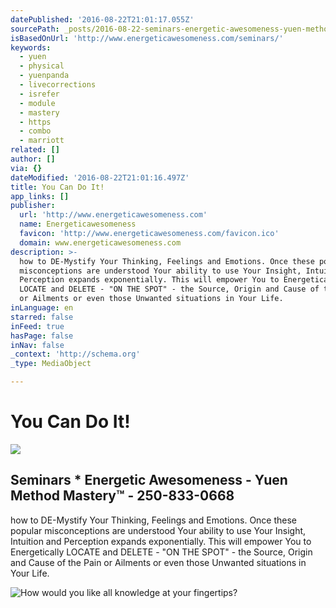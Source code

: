 ```yaml
---
datePublished: '2016-08-22T21:01:17.055Z'
sourcePath: _posts/2016-08-22-seminars-energetic-awesomeness-yuen-method-masterytm-25.md
isBasedOnUrl: 'http://www.energeticawesomeness.com/seminars/'
keywords:
  - yuen
  - physical
  - yuenpanda
  - livecorrections
  - isrefer
  - module
  - mastery
  - https
  - combo
  - marriott
related: []
author: []
via: {}
dateModified: '2016-08-22T21:01:16.497Z'
title: You Can Do It!
app_links: []
publisher:
  url: 'http://www.energeticawesomeness.com'
  name: Energeticawesomeness
  favicon: 'http://www.energeticawesomeness.com/favicon.ico'
  domain: www.energeticawesomeness.com
description: >-
  how to DE-Mystify Your Thinking, Feelings and Emotions. Once these popular
  misconceptions are understood Your ability to use Your Insight, Intuition and
  Perception expands exponentially. This will empower You to Energetically
  LOCATE and DELETE - "ON THE SPOT" - the Source, Origin and Cause of the Pain
  or Ailments or even those Unwanted situations in Your Life.
inLanguage: en
starred: false
inFeed: true
hasPage: false
inNav: false
_context: 'http://schema.org'
_type: MediaObject

---
```

# You Can Do It!

<article style=""><img src="https://imgflo.herokuapp.com/graph/vahj1ThiexotieMo/fc5de345714ba2138fe617c8a744b1f4/noop.png?input=http%3A%2F%2Fwww.energeticawesomeness.com%2F_img%2Fpics1-08.png" /><h1>Seminars * Energetic Awesomeness - Yuen Method Mastery™ - 250-833-0668</h1><p>how to DE-Mystify Your Thinking, Feelings and Emotions. Once these popular misconceptions are understood Your ability to use Your Insight, Intuition and Perception expands exponentially. This will empower You to Energetically LOCATE and DELETE - "ON THE SPOT" - the Source, Origin and Cause of the Pain or Ailments or even those Unwanted situations in Your Life.</p></article>

![How would you like all knowledge at your fingertips?](https://the-grid-user-content.s3-us-west-2.amazonaws.com/28ebfd96-913b-4729-828c-fdaf7c6149a6.jpg)